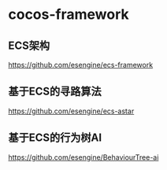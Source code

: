# cocos-framework

## ECS架构
https://github.com/esengine/ecs-framework

## 基于ECS的寻路算法
https://github.com/esengine/ecs-astar

## 基于ECS的行为树AI
https://github.com/esengine/BehaviourTree-ai
